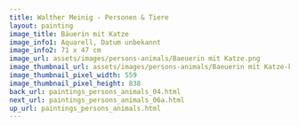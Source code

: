 ```yaml
---
title: Walther Meinig - Personen & Tiere
layout: painting
image_title: Bäuerin mit Katze
image_info1: Aquarell, Datum unbekannt
image_info2: 71 x 47 cm
image_url: assets/images/persons-animals/Baeuerin mit Katze.png
image_thumbnail_url: assets/images/persons-animals/Baeuerin mit Katze-klein.png
image_thumbnail_pixel_width: 559
image_thumbnail_pixel_height: 838
back_url: paintings_persons_animals_04.html
next_url: paintings_persons_animals_06a.html
up_url: paintings_persons_animals.html
---
```

